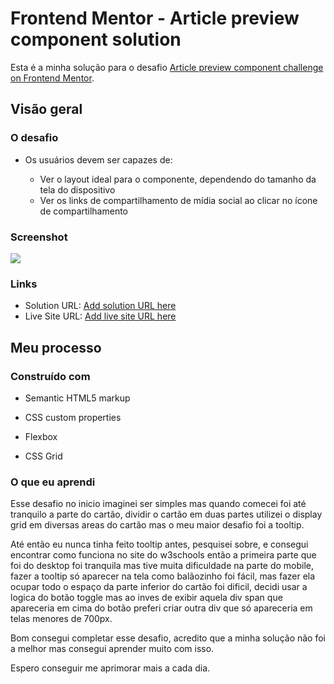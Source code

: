 # Frontend Mentor - Article preview component solution

Esta é a minha solução para o desafio [Article preview component challenge on Frontend Mentor](https://www.frontendmentor.io/challenges/article-preview-component-dYBN_pYFT). 



## Visão geral

### O desafio

- Os usuários devem ser capazes de:

  - Ver o layout ideal para o componente, dependendo do tamanho da tela do dispositivo
  - Ver os links de compartilhamento de mídia social ao clicar no ícone de compartilhamento

### Screenshot

![](./screenshot.jpg)

### Links

- Solution URL: [Add solution URL here](https://your-solution-url.com)
- Live Site URL: [Add live site URL here](https://your-live-site-url.com)

## Meu processo

### Construído com

- Semantic HTML5 markup

- CSS custom properties

- Flexbox

- CSS Grid

  

### O que eu aprendi

Esse desafio no inicio imaginei ser simples mas quando comecei foi até tranquilo a parte do cartão, dividir o cartão em duas partes utilizei o display grid em diversas areas do cartão mas o meu maior desafio foi a tooltip. 

Até então eu nunca tinha feito tooltip antes, pesquisei sobre, e consegui encontrar como funciona no site do w3schools então a primeira parte que foi do desktop foi  tranquila mas tive muita dificuldade na parte do mobile, fazer a tooltip só aparecer na tela como balãozinho foi fácil, mas fazer ela ocupar todo o espaço da parte inferior do cartão foi dificil, decidi usar a logica do botão toggle mas ao inves de exibir aquela div span que apareceria em cima do botão preferi criar outra div que só apareceria em telas menores de 700px.

Bom consegui completar esse desafio, acredito que a minha solução não foi a melhor mas consegui aprender muito com isso.

Espero conseguir me aprimorar mais a cada dia.